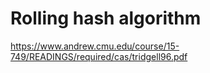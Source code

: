 # Rolling hash algorithm

https://www.andrew.cmu.edu/course/15-749/READINGS/required/cas/tridgell96.pdf
